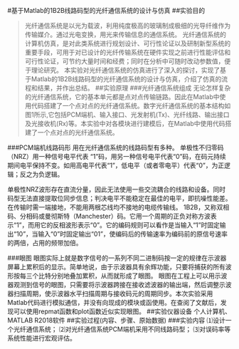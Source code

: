 #基于Matlab的1B2B线路码型的光纤通信系统的设计与仿真
##实验目的
>光纤通信系统是以光为载波，利用纯度极高的玻璃制成极细的光导纤维作为传输媒介。通过光电变换，用光来传输信息的通信系统。
光纤通信系统的计算机仿真，是对此类系统进行规划设计、可行性论证以及研制新型系统的重要手段，可用于对已设计的光纤传输系统在硬件实现之前进行性能评估和可行性论证，可节约大量时间和经费；同时在分析中可随时改动参数值，便于理论研究。
本实验对光纤通信系统的仿真进行了深入的探讨，实现了基于Matlab的1B2B线路码型的光纤通信系统的设计与仿真，介绍了仿真的流程和结果，并作出总结。
##实验原理
###光纤通信系统组成
无论怎样复杂的光纤通信系统，它的基本单元都是点对点传输链路。因此在Matlab中使用代码搭建了一个点对点的光纤通信系统。数字光纤通信系统的基本结构如图1所示,它包括PCM端机、输入接口、光发射机(Tx)、光纤线路、输出接口及光接收机(Rx)等。本实验中对各模块进行建模后，在Matlab中使用代码搭建了一个点对点的光纤通信系统。

###PCM端机线路码形
用在光纤通信系统的线路码型有多种。
单极性不归零码（NRZ）用一种信号电平代表 “1”码，用另一种信号电平代表“0”码，在码元持续期间电平保持不变。如用高电平代表“1”，低电平（或者零电平）代表“0”，为正逻辑；反之为负逻辑。

单极性NRZ波形存在直流分量，因此无法使用一些交流耦合的线路和设备。同时码型无法直接提取位同步信息；判决电平不能稳定在最佳的电平，即抗噪性能差。在传输时需一端接地，不能用两根芯线均不接地的电缆传输线。
	1B2B，又称双相码、分相码或曼彻斯特（Manchester）码。它用一个周期的正负对称方波表示“1”，而用它的反相波形表示“0”。它的编码规则可以看作是当输入“1”时固定输出“10”，当输入“0”时固定输出“01”，使编码后的传输速率为编码前的原信号速率的两倍，占用的频带加倍。

###眼图
眼图实际上就是数字信号的一系列不同二进制码按一定的规律在示波器屏幕上累积后的显示。简单地说，由于示波器具有余辉功能，只要将捕获的所有波形按每三个比特分别地叠加累积，从而就形成了眼图。
眼图在工程上可以用示波器观测到信号的眼图，只需要将示波器跨接在接收滤波器的输出端，然后调整示波器扫描周期，使示波器水平扫描周期与接收码元的周期同步。本次实验采用Matlab代码进行模拟通信，并没有向现成的模块或函使用。在查阅了文献后，发现可以使用repmat函数和plot函数近似实现眼图。
##实验仪器设备
个人计算机、MATLAB R2018软件
##实验过程(内容、步骤、原始数据)
###实验内容
⑴设计一个光纤通信系统；
⑵对光纤通信系统PCM端机采用不同线路码型；
⑶对误码率等系统性能进行宏观评估。
